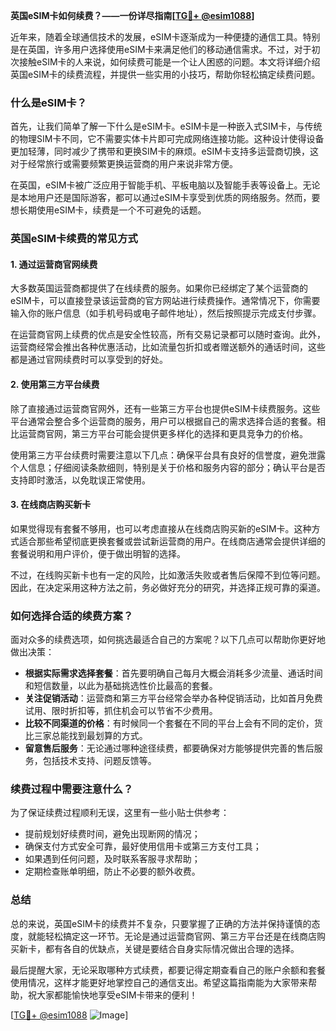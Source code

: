 **英国eSIM卡如何续费？——一份详尽指南[[TG💪+ @esim1088](https://t.me/s/esim1088)]**

近年来，随着全球通信技术的发展，eSIM卡逐渐成为一种便捷的通信工具。特别是在英国，许多用户选择使用eSIM卡来满足他们的移动通信需求。不过，对于初次接触eSIM卡的人来说，如何续费可能是一个让人困惑的问题。本文将详细介绍英国eSIM卡的续费流程，并提供一些实用的小技巧，帮助你轻松搞定续费问题。

### 什么是eSIM卡？

首先，让我们简单了解一下什么是eSIM卡。eSIM卡是一种嵌入式SIM卡，与传统的物理SIM卡不同，它不需要实体卡片即可完成网络连接功能。这种设计使得设备更加轻薄，同时减少了携带和更换SIM卡的麻烦。eSIM卡支持多运营商切换，这对于经常旅行或需要频繁更换运营商的用户来说非常方便。

在英国，eSIM卡被广泛应用于智能手机、平板电脑以及智能手表等设备上。无论是本地用户还是国际游客，都可以通过eSIM卡享受到优质的网络服务。然而，要想长期使用eSIM卡，续费是一个不可避免的话题。

### 英国eSIM卡续费的常见方式

#### 1. 通过运营商官网续费

大多数英国运营商都提供了在线续费的服务。如果你已经绑定了某个运营商的eSIM卡，可以直接登录该运营商的官方网站进行续费操作。通常情况下，你需要输入你的账户信息（如手机号码或电子邮件地址），然后按照提示完成支付步骤。

在运营商官网上续费的优点是安全性较高，所有交易记录都可以随时查询。此外，运营商经常会推出各种优惠活动，比如流量包折扣或者赠送额外的通话时间，这些都是通过官网续费时可以享受到的好处。

#### 2. 使用第三方平台续费

除了直接通过运营商官网外，还有一些第三方平台也提供eSIM卡续费服务。这些平台通常会整合多个运营商的服务，用户可以根据自己的需求选择合适的套餐。相比运营商官网，第三方平台可能会提供更多样化的选择和更具竞争力的价格。

使用第三方平台续费时需要注意以下几点：确保平台具有良好的信誉度，避免泄露个人信息；仔细阅读条款细则，特别是关于价格和服务内容的部分；确认平台是否支持即时激活，以免耽误正常使用。

#### 3. 在线商店购买新卡

如果觉得现有套餐不够用，也可以考虑直接从在线商店购买新的eSIM卡。这种方式适合那些希望彻底更换套餐或尝试新运营商的用户。在线商店通常会提供详细的套餐说明和用户评价，便于做出明智的选择。

不过，在线购买新卡也有一定的风险，比如激活失败或者售后保障不到位等问题。因此，在决定采用这种方法之前，务必做好充分的研究，并选择正规可靠的渠道。

### 如何选择合适的续费方案？

面对众多的续费选项，如何挑选最适合自己的方案呢？以下几点可以帮助你更好地做出决策：

- **根据实际需求选择套餐**：首先要明确自己每月大概会消耗多少流量、通话时间和短信数量，以此为基础挑选性价比最高的套餐。
- **关注促销活动**：运营商和第三方平台经常会举办各种促销活动，比如首月免费试用、限时折扣等，抓住机会可以节省不少费用。
- **比较不同渠道的价格**：有时候同一个套餐在不同的平台上会有不同的定价，货比三家总能找到最划算的方式。
- **留意售后服务**：无论通过哪种途径续费，都要确保对方能够提供完善的售后服务，包括技术支持、问题反馈等。

### 续费过程中需要注意什么？

为了保证续费过程顺利无误，这里有一些小贴士供参考：

- 提前规划好续费时间，避免出现断网的情况；
- 确保支付方式安全可靠，最好使用信用卡或第三方支付工具；
- 如果遇到任何问题，及时联系客服寻求帮助；
- 定期检查账单明细，防止不必要的额外收费。

### 总结

总的来说，英国eSIM卡的续费并不复杂，只要掌握了正确的方法并保持谨慎的态度，就能轻松搞定这一环节。无论是通过运营商官网、第三方平台还是在线商店购买新卡，都有各自的优缺点，关键是要结合自身实际情况做出合理的选择。

最后提醒大家，无论采取哪种方式续费，都要记得定期查看自己的账户余额和套餐使用情况，这样才能更好地掌控自己的通信支出。希望这篇指南能为大家带来帮助，祝大家都能愉快地享受eSIM卡带来的便利！

[[TG💪+ @esim1088](https://t.me/s/esim1088) ![Image](https://i.postimg.cc/4NQfJmqS/Snipaste-2025-05-13-00-14-12.png)]